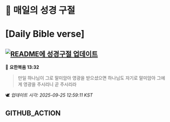 # 🙏 매일의 성경 구절
# [Daily Bible verse]
## [![README에 성경구절 업데이트](https://github.com/DONGSUKA/first_test/actions/workflows/update-readme-bible.yml/badge.svg)](https://github.com/DONGSUKA/first_test/actions/workflows/update-readme-bible.yml)
<!-- START_BIBLE_VERSE -->
📖 **요한복음 13:32**
> 만일 하나님이 그로 말미암아 영광을 받으셨으면 하나님도 자기로 말미암아 그에게 영광을 주시리니 곧 주시리라

🕊️ _업데이트 시각: 2025-09-25 12:59:11 KST_
  <!-- END_BIBLE_VERSE -->
## GITHUB_ACTION
